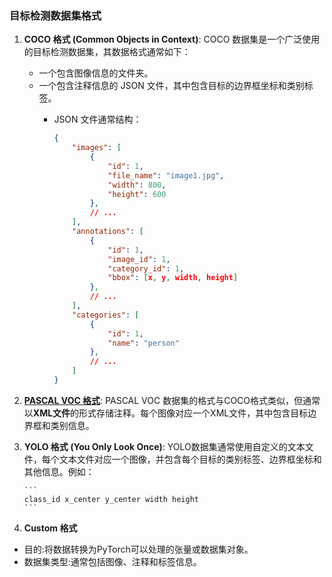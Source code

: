 

### 目标检测数据集格式

1. **COCO 格式 (Common Objects in Context)**:
   COCO 数据集是一个广泛使用的目标检测数据集，其数据格式通常如下：

   - 一个包含图像信息的文件夹。
   - 一个包含注释信息的 JSON 文件，其中包含目标的边界框坐标和类别标签。
	   - JSON 文件通常结构：
   
		   ```json
		   {
		       "images": [
		           {
		               "id": 1,
		               "file_name": "image1.jpg",
		               "width": 800,
		               "height": 600
		           },
		           // ...
		       ],
		       "annotations": [
		           {
		               "id": 1,
		               "image_id": 1,
		               "category_id": 1,
		               "bbox": [x, y, width, height]
		           },
		           // ...
		       ],
		       "categories": [
		           {
		               "id": 1,
		               "name": "person"
		           },
		           // ...
		       ]
		   }
		   ```

2. **[PASCAL VOC 格式](PASCAL_VOC简介)**:
   PASCAL VOC 数据集的格式与COCO格式类似，但通常以**XML文件**的形式存储注释。每个图像对应一个XML文件，其中包含目标边界框和类别信息。

3. **YOLO 格式 (You Only Look Once)**:
	   YOLO数据集通常使用自定义的文本文件，每个文本文件对应一个图像，并包含每个目标的类别标签、边界框坐标和其他信息。例如：

	   ```
	   class_id x_center y_center width height
	   ```

4. **Custom 格式**

- 目的:将数据转换为PyTorch可以处理的张量或数据集对象。
- 数据集类型:通常包括图像、注释和标签信息。